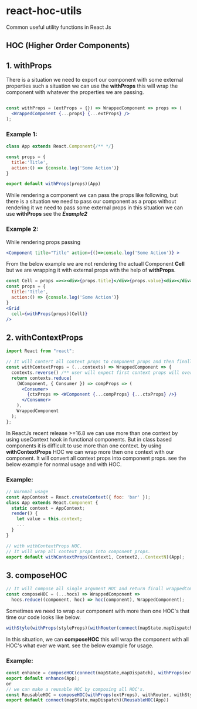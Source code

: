 # react-hoc-utils
Common useful utility functions in React Js

  ## HOC (Higher Order Components)
  
  ## 1. withProps
  There is a situation we need to export our component with some external properties such a situation we can use the **withProps** this will wrap the component with whatever the properties we are passing.

```jsx

const withProps = (extProps = {}) => WrappedComponent => props => (
  <WrappedComponent {...props} {...extProps} />
);

```
### Example 1:
```jsx
class App extends React.Component{/** */}

const props = {
  title:'Title',
  action:() => {console.log('Some Action')}
}

export default withProps(props)(App)
```
While rendering a component we can pass the props like following, but there is a situation we need to pass our component as a props without rendering it we need to pass some external props in this situation we can use **withProps** see the _**Example2**_

### Example 2:
While rendering props passing
```jsx
<Component title="Title" action={()=>console.log('Some Action')} >
```
From the below example we are not rendering the actuall Component **Cell** but we are wrapping it with external props with the help of **withProps**.
```jsx
const Cell = props =><><div>{props.title}</div>{props.value}<div></div></>
const props = {
  title:'Title',
  action:() => {console.log('Some Action')}
}
<Grid
  cell={withProps(props)(Cell)}
/>
```


## 2. withContextProps
```jsx
import React from "react";

// It will contert all context props to component props and then finally return the wrappedComponent
const withContextProps = (...contexts) => WrappedComponent => {
  contexts.reverse() /** user will expect first context props will over written with next context */
  return contexts.reduce(
    (WComponent, { Consumer }) => compProps => (
      <Consumer>
        {ctxProps => <WComponent {...compProps} {...ctxProps} />}
      </Consumer>
    ),
    WrappedComponent
  );
};
```

In ReactJs recent release >=16.8 we can use more than one context by using useContext hook in functional components. But in class based components it is difficult to use more than one context. by using **withContextProps** HOC we can wrap more then one context with our component. It will convert all context props into component props. see the below example for normal usage and with HOC.

### Example:
```jsx
// Nornmal usage
const AppContext = React.createContext({ foo: 'bar' });
class App extends React.Component {
  static context = AppContext;
  render() {
    let value = this.context;
    ...
  }
}

// with withContextProps HOC.
// It will wrap all context props into component props.
export default withContextProps(Context1, Context2,..ContextN)(App);
```


## 3. composeHOC
```jsx
// It will compose all single argument HOC and return finall wrappedComponent
const composeHOC = (...hocs) => WrappedComponent =>
  hocs.reduce((component, hoc) => hoc(component), WrappedComponent);
```
  Sometimes we need to wrap our component with more then one HOC's that time our code looks like below.
```jsx
withStyle(withProps(styleProps)(withRouter(connect(mapState,mapDispatch)(App))))
```
  In this situation, we can **composeHOC** this will wrap the component with all HOC's what ever we want. see the below example for usage.

### Example:
```jsx
const enhance = composeHOC(connect(mapState,mapDispatch), withProps(extProps), withRouter, withStyle);
export default enhance(App);
or 
// we can make a reusable HOC by composing all HOC's.
const ReusableHOC = composeHOC(withProps(extProps), withRouter, withStyle)
export default connect(mapState,mapDispatch)(ReusableHOC(App))
```
